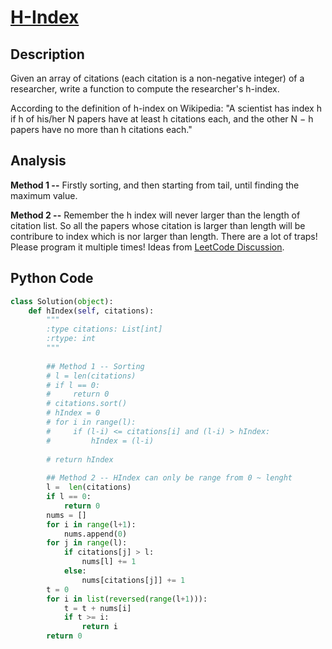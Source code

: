# [H-Index](https://leetcode.com/problems/h-index/)

## Description
Given an array of citations (each citation is a non-negative integer) of a researcher, write a function to compute the researcher's h-index.  

According to the definition of h-index on Wikipedia: "A scientist has index h if h of his/her N papers have at least h citations each, and the other N − h papers have no more than h citations each."

## Analysis
**Method 1 --** Firstly sorting, and then starting from tail, until finding the maximum value.

**Method 2 --** Remember the h index will never larger than the length of citation list. So all the papers whose citation is larger than length will be contribure to index which is nor larger than length. There are a lot of traps! Please program it multiple times! Ideas from [LeetCode Discussion](https://leetcode.com/discuss/55952/my-o-n-time-solution-use-java).

## Python Code
~~~python
class Solution(object):
    def hIndex(self, citations):
        """
        :type citations: List[int]
        :rtype: int
        """
        
        ## Method 1 -- Sorting
        # l = len(citations)
        # if l == 0:
        #     return 0
        # citations.sort()
        # hIndex = 0
        # for i in range(l):
        #     if (l-i) <= citations[i] and (l-i) > hIndex:
        #         hIndex = (l-i)
        
        # return hIndex
        
        ## Method 2 -- HIndex can only be range from 0 ~ lenght
        l =  len(citations)
        if l == 0:
            return 0
        nums = []
        for i in range(l+1):
            nums.append(0) 
        for j in range(l):
            if citations[j] > l:
                nums[l] += 1
            else:
                nums[citations[j]] += 1
        t = 0
        for i in list(reversed(range(l+1))):
            t = t + nums[i]
            if t >= i:
                return i
        return 0
~~~

        